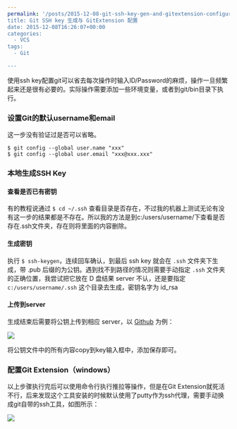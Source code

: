 ```yaml
---
permalink: '/posts/2015-12-08-git-ssh-key-gen-and-gitextension-configuration.html
title: Git SSH key 生成与 GitExtension 配置
date: 2015-12-08T16:26:07+00:00
categories:
  - VCS
tags:
  - Git

---
```




使用ssh key配置git可以省去每次操作时输入ID/Password的麻烦，操作一旦频繁起来还是很有必要的。实际操作需要添加一些环境变量，或者到git/bin目录下执行。<!--more-->

### 设置Git的默认username和email

这一步没有验证过是否可以省略。

```
$ git config --global user.name "xxx"
$ git config --global user.email "xxx@xxx.xxx"
```

### 本地生成SSH Key

#### 查看是否已有密钥

有的教程说通过 `$ cd ~/.ssh` 查看目录是否存在，不过我的机器上测试无论有没有这一步的结果都是不存在。所以我的方法是到c:/users/username/下查看是否存在.ssh文件夹，存在则将里面的内容删除。

#### 生成密钥

执行 `$ ssh-keygen`，连续回车确认，到最后 ssh key 就会在 `.ssh` 文件夹下生成，带 .pub 后缀的为公钥。遇到找不到路径的情况则需要手动指定 `.ssh` 文件夹的正确位置，我尝试把它放在 D 盘结果 server 不认，还是要指定 `c:/users/username/.ssh` 这个目录去生成，密钥名字为 id_rsa

#### 上传到server

生成结束后需要将公钥上传到相应 server，以 <a href="https://github.com" target="_blank">Github</a> 为例：

![](https://user-images.githubusercontent.com/5960988/48595777-3b58b880-e991-11e8-8ba0-c12bab65ad9e.png)

将公钥文件中的所有内容copy到key输入框中，添加保存即可。

### 配置Git Extension（windows）

以上步骤执行完后可以使用命令行执行推拉等操作，但是在Git Extension就死活不行，后来发现这个工具安装的时候默认使用了putty作为ssh代理，需要手动换成git自带的ssh工具，如图所示：

![](https://user-images.githubusercontent.com/5960988/48595778-3b58b880-e991-11e8-831a-0966dd6ec738.png)
